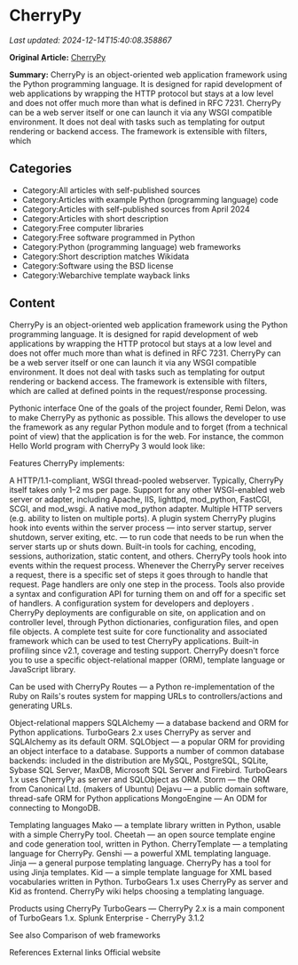 # CherryPy

_Last updated: 2024-12-14T15:40:08.358867_

**Original Article:** [CherryPy](https://en.wikipedia.org/wiki/CherryPy)

**Summary:** CherryPy is an object-oriented web application framework using the Python programming language. It is designed for rapid development of web applications by wrapping the HTTP protocol but stays at a low level and does not offer much more than what is defined in RFC 7231.
CherryPy can be a web server itself or one can launch it via any WSGI compatible environment. It does not deal with tasks such as templating for output rendering or backend access. The framework is extensible with filters, which 

## Categories
- Category:All articles with self-published sources
- Category:Articles with example Python (programming language) code
- Category:Articles with self-published sources from April 2024
- Category:Articles with short description
- Category:Free computer libraries
- Category:Free software programmed in Python
- Category:Python (programming language) web frameworks
- Category:Short description matches Wikidata
- Category:Software using the BSD license
- Category:Webarchive template wayback links

## Content

CherryPy is an object-oriented web application framework using the Python programming language. It is designed for rapid development of web applications by wrapping the HTTP protocol but stays at a low level and does not offer much more than what is defined in RFC 7231.
CherryPy can be a web server itself or one can launch it via any WSGI compatible environment. It does not deal with tasks such as templating for output rendering or backend access. The framework is extensible with filters, which are called at defined points in the request/response processing.

Pythonic interface
One of the goals of the project founder, Remi Delon, was to make CherryPy as pythonic as possible. This allows the developer to use the framework as any regular Python module and to forget (from a technical point of view) that the application is for the web.
For instance, the common Hello World program with CherryPy 3 would look like:

Features
CherryPy implements:

A HTTP/1.1-compliant, WSGI thread-pooled webserver. Typically, CherryPy itself takes only 1–2 ms per page.
Support for any other WSGI-enabled web server or adapter, including Apache, IIS, lighttpd, mod_python, FastCGI, SCGI, and mod_wsgi.
A native mod_python adapter.
Multiple HTTP servers (e.g. ability to listen on multiple ports).
A plugin system CherryPy plugins hook into events within the server process — into server startup, server shutdown, server exiting, etc. — to run code that needs to be run when the server starts up or shuts down.
Built-in tools for caching, encoding, sessions, authorization, static content, and others. CherryPy tools hook into events within the request process. Whenever the CherryPy server receives a request, there is a specific set of steps it goes through to handle that request. Page handlers are only one step in the process.  Tools also provide a syntax and configuration API for turning them on and off for a specific set of handlers.
A configuration system for developers and deployers . CherryPy deployments are configurable on site, on application and on controller level, through Python dictionaries, configuration files, and open file objects.
A complete test suite for core functionality and associated framework which can be used to test CherryPy applications.
Built-in profiling since v2.1, coverage and testing support.
CherryPy doesn't force you to use a specific object-relational mapper (ORM), template language or JavaScript library.

Can be used with CherryPy
Routes — a Python re-implementation of the Ruby on Rails's routes system for mapping URLs to controllers/actions and generating URLs.

Object-relational mappers
SQLAlchemy — a database backend and ORM for Python applications. TurboGears 2.x uses CherryPy as server and SQLAlchemy as its default ORM.
SQLObject — a popular ORM for providing an object interface to a database. Supports a number of common database backends: included in the distribution are MySQL, PostgreSQL, SQLite, Sybase SQL Server, MaxDB, Microsoft SQL Server and Firebird. TurboGears 1.x uses CherryPy as server and SQLObject as ORM.
Storm — the ORM from Canonical Ltd. (makers of Ubuntu)
Dejavu — a public domain software, thread-safe ORM for Python applications
MongoEngine — An ODM for connecting to MongoDB.

Templating languages
Mako — a template library written in Python, usable with a simple CherryPy tool.
Cheetah — an open source template engine and code generation tool, written in Python.
CherryTemplate — a templating language for CherryPy.
Genshi — a powerful XML templating language.
Jinja — a general purpose templating language. CherryPy has a tool for using Jinja templates.
Kid — a simple template language for XML based vocabularies written in Python. TurboGears 1.x uses CherryPy as server and Kid as frontend.
CherryPy wiki helps choosing a templating language.

Products using CherryPy
TurboGears — CherryPy 2.x is a main component of TurboGears 1.x.
Splunk Enterprise - CherryPy 3.1.2

See also
Comparison of web frameworks

References
External links
Official website